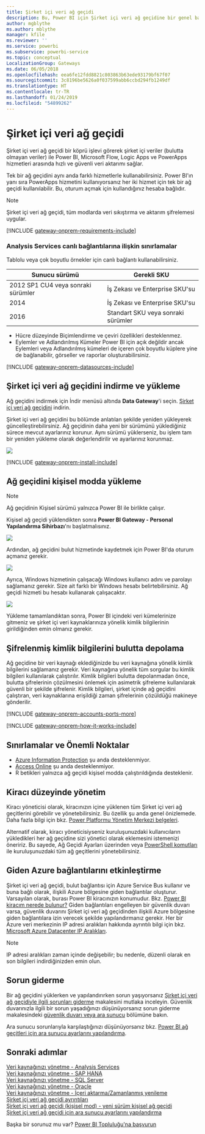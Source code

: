 ```yaml
---
title: Şirket içi veri ağ geçidi
description: Bu, Power BI için Şirket içi veri ağ geçidine bir genel bakıştır. DirectQuery veri kaynaklarıyla çalışmak için bu ağ geçidini kullanabilirsiniz. Bulut veri kümelerini şirket içi verilerle yenilemek için de bu ağ geçidini kullanabilirsiniz.
author: mgblythe
ms.author: mblythe
manager: kfile
ms.reviewer: ''
ms.service: powerbi
ms.subservice: powerbi-service
ms.topic: conceptual
LocalizationGroup: Gateways
ms.date: 06/05/2018
ms.openlocfilehash: eea6fe12fdd8821c803863b63ede93179bf67f07
ms.sourcegitcommit: 3c8196be5626a0f037599abb6ccbd294fb1249df
ms.translationtype: HT
ms.contentlocale: tr-TR
ms.lasthandoff: 01/24/2019
ms.locfileid: "54899262"
---
```

# <a name="on-premises-data-gateway"></a>Şirket içi veri ağ geçidi

Şirket içi veri ağ geçidi bir köprü işlevi görerek şirket içi veriler (bulutta olmayan veriler) ile Power BI, Microsoft Flow, Logic Apps ve PowerApps hizmetleri arasında hızlı ve güvenli veri aktarımı sağlar.

Tek bir ağ geçidini aynı anda farklı hizmetlerle kullanabilirsiniz. Power BI'ın yanı sıra PowerApps hizmetini kullanıyorsanız her iki hizmet için tek bir ağ geçidi kullanılabilir. Bu, oturum açmak için kullandığınız hesaba bağlıdır.

> [!NOTE]
> Şirket içi veri ağ geçidi, tüm modlarda veri sıkıştırma ve aktarım şifrelemesi uygular.

<!-- Shared Requirements Include -->
[!INCLUDE [gateway-onprem-requirements-include](./includes/gateway-onprem-requirements-include.md)]

### <a name="limitations-of-analysis-services-live-connections"></a>Analysis Services canlı bağlantılarına ilişkin sınırlamalar

Tablolu veya çok boyutlu örnekler için canlı bağlantı kullanabilirsiniz.

| **Sunucu sürümü** | **Gerekli SKU** |
| --- | --- |
| 2012 SP1 CU4 veya sonraki sürümler |İş Zekası ve Enterprise SKU'su |
| 2014 |İş Zekası ve Enterprise SKU'su |
| 2016 |Standart SKU veya sonraki sürümler |

* Hücre düzeyinde Biçimlendirme ve çeviri özellikleri desteklenmez.
* Eylemler ve Adlandırılmış Kümeler Power BI için açık değildir ancak Eylemleri veya Adlandırılmış kümeleri de içeren çok boyutlu küplere yine de bağlanabilir, görseller ve raporlar oluşturabilirsiniz.

<!-- Shared Install steps Include -->
[!INCLUDE [gateway-onprem-datasources-include](./includes/gateway-onprem-datasources-include.md)]

## <a name="download-and-install-the-on-premises-data-gateway"></a>Şirket içi veri ağ geçidini indirme ve yükleme

Ağ geçidini indirmek için İndir menüsü altında **Data Gateway**'i seçin. [Şirket içi veri ağ geçidini](http://go.microsoft.com/fwlink/?LinkID=820925) indirin.

Şirket içi veri ağ geçidini bu bölümde anlatılan şekilde yeniden yükleyerek güncelleştirebilirsiniz. Ağ geçidinin daha yeni bir sürümünü yüklediğiniz sürece mevcut ayarlarınız korunur. Aynı sürümü yüklerseniz, bu işlem tam bir yeniden yükleme olarak değerlendirilir ve ayarlarınız korunmaz.

![](media/service-gateway-onprem/powerbi-download-data-gateway.png)

<!-- Shared Install steps Include -->
[!INCLUDE [gateway-onprem-install-include](./includes/gateway-onprem-install-include.md)]

## <a name="install-the-gateway-in-personal-mode"></a>Ağ geçidini kişisel modda yükleme

> [!NOTE]
> Ağ geçidinin Kişisel sürümü yalnızca Power BI ile birlikte çalışır.

Kişisel ağ geçidi yüklendikten sonra **Power BI Gateway - Personal Yapılandırma Sihirbazı**'nı başlatmalısınız.

![](media/service-gateway-onprem/personal-gateway-launch-configuration.png)

Ardından, ağ geçidini bulut hizmetinde kaydetmek için Power BI'da oturum açmanız gerekir.

![](media/service-gateway-onprem/personal-gateway-signin.png)

Ayrıca, Windows hizmetinin çalışacağı Windows kullanıcı adını ve parolayı sağlamanız gerekir. Size ait farklı bir Windows hesabı belirtebilirsiniz. Ağ geçidi hizmeti bu hesabı kullanarak çalışacaktır.

![](media/service-gateway-onprem/personal-gateway-windows-service.png)

Yükleme tamamlandıktan sonra, Power BI içindeki veri kümelerinize gitmeniz ve şirket içi veri kaynaklarınıza yönelik kimlik bilgilerinin girildiğinden emin olmanız gerekir.

<a name="credentials"></a>

## <a name="storing-encrypted-credentials-in-the-cloud"></a>Şifrelenmiş kimlik bilgilerini bulutta depolama

Ağ geçidine bir veri kaynağı eklediğinizde bu veri kaynağına yönelik kimlik bilgilerini sağlamanız gerekir. Veri kaynağına yönelik tüm sorgular bu kimlik bilgileri kullanılarak çalıştırılır. Kimlik bilgileri bulutta depolanmadan önce, bulutta şifrelerinin çözülmesini önlemek için asimetrik şifreleme kullanılarak güvenli bir şekilde şifrelenir. Kimlik bilgileri, şirket içinde ağ geçidini çalıştıran, veri kaynaklarına erişildiği zaman şifrelerinin çözüldüğü makineye gönderilir.

<!-- Account and Port information -->
[!INCLUDE [gateway-onprem-accounts-ports-more](./includes/gateway-onprem-accounts-ports-more.md)]

<!-- How the gateway works -->
[!INCLUDE [gateway-onprem-how-it-works-include](./includes/gateway-onprem-how-it-works-include.md)]

## <a name="limitations-and-considerations"></a>Sınırlamalar ve Önemli Noktalar

* [Azure Information Protection](https://docs.microsoft.com/microsoft-365/enterprise/protect-files-with-aip
) şu anda desteklenmiyor.
* [Access Online](https://products.office.com/en-us/access) şu anda desteklenmiyor.
* R betikleri yalnızca ağ geçidi kişisel modda çalıştırıldığında desteklenir.

## <a name="tenant-level-administration"></a>Kiracı düzeyinde yönetim

Kiracı yöneticisi olarak, kiracınızın içine yüklenen tüm Şirket içi veri ağ geçitlerini görebilir ve yönetebilirsiniz. Bu özellik şu anda genel önizlemede. Daha fazla bilgi için bkz. [Power Platformu Yönetim Merkezi belgeleri](/power-platform/admin/onpremises-data-gateway-management).

Alternatif olarak, kiracı yöneticisiyseniz kuruluşunuzdaki kullanıcıların yükledikleri her ağ geçidine sizi yönetici olarak eklemesini istemenizi öneririz. Bu sayede, Ağ Geçidi Ayarları üzerinden veya [PowerShell komutları](service-gateway-high-availability-clusters.md#powershell-support-for-gateway-clusters) ile kuruluşunuzdaki tüm ağ geçitlerini yönetebilirsiniz. 

## <a name="enabling-outbound-azure-connections"></a>Giden Azure bağlantılarını etkinleştirme

Şirket içi veri ağ geçidi, bulut bağlantısı için Azure Service Bus kullanır ve buna bağlı olarak, ilişkili Azure bölgesine giden bağlantılar oluşturur. Varsayılan olarak, burası Power BI kiracınızın konumudur. Bkz. [Power BI kiracım nerede bulunur?](https://powerbi.microsoft.com/en-us/documentation/powerbi-admin-where-is-my-tenant-located/)
Giden bağlantıları engelleyen bir güvenlik duvarı varsa, güvenlik duvarını Şirket içi veri ağ geçidinden ilişkili Azure bölgesine giden bağlantılara izin verecek şekilde yapılandırmanız gerekir. Her bir Azure veri merkezinin IP adresi aralıkları hakkında ayrıntılı bilgi için bkz. [Microsoft Azure Datacenter IP Aralıkları](https://www.microsoft.com/download/details.aspx?id=41653).
> [!NOTE]
> IP adresi aralıkları zaman içinde değişebilir; bu nedenle, düzenli olarak en son bilgileri indirdiğinizden emin olun. 

## <a name="troubleshooting"></a>Sorun giderme

Bir ağ geçidini yüklerken ve yapılandırırken sorun yaşıyorsanız [Şirket içi veri ağ geçidiyle ilgili sorunları giderme](service-gateway-onprem-tshoot.md) makalesini mutlaka inceleyin. Güvenlik duvarınızla ilgili bir sorun yaşadığınızı düşünüyorsanız sorun giderme makalesindeki [güvenlik duvarı veya ara sunucu](service-gateway-onprem-tshoot.md#firewall-or-proxy) bölümüne bakın.

Ara sunucu sorunlarıyla karşılaştığınızı düşünüyorsanız bkz. [Power BI ağ geçitleri için ara sunucu ayarlarını yapılandırma](service-gateway-proxy.md).

## <a name="next-steps"></a>Sonraki adımlar

[Veri kaynağınızı yönetme - Analysis Services](service-gateway-enterprise-manage-ssas.md)  
[Veri kaynağınızı yönetme - SAP HANA](service-gateway-enterprise-manage-sap.md)  
[Veri kaynağınızı yönetme - SQL Server](service-gateway-enterprise-manage-sql.md)  
[Veri kaynağınızı yönetme - Oracle](service-gateway-onprem-manage-oracle.md)  
[Veri kaynağınızı yönetme - İçeri aktarma/Zamanlanmış yenileme](service-gateway-enterprise-manage-scheduled-refresh.md)  
[Şirket içi veri ağ geçidi ayrıntıları](service-gateway-onprem-indepth.md)  
[Şirket içi veri ağ geçidi (kişisel mod) - yeni sürüm kişisel ağ geçidi](service-gateway-personal-mode.md)  
[Şirket içi veri ağ geçidi için ara sunucu ayarlarını yapılandırma](service-gateway-proxy.md)  

Başka bir sorunuz mu var? [Power BI Topluluğu'na başvurun](http://community.powerbi.com/)
